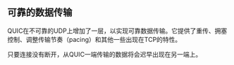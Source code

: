 ## 可靠的数据传输‎

QUIC在不可靠的UDP上增加了一层，以实现可靠数据传输。它提供了重传、拥塞控制、调整传输节奏（pacing）和其他一些出现在TCP的特性。

只要连接没有断开，从QUIC一端传输的数据将会迟早出现在另一端上。
